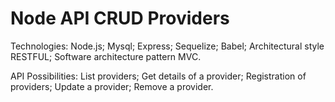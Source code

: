 # Node API CRUD Providers

Technologies:
  Node.js;
  Mysql;
  Express;
  Sequelize;
  Babel;
  Architectural style RESTFUL;
  Software architecture pattern MVC. 
  
API Possibilities: 
  List providers;
  Get details of a provider;
  Registration of providers;
  Update a provider;
  Remove a provider.
